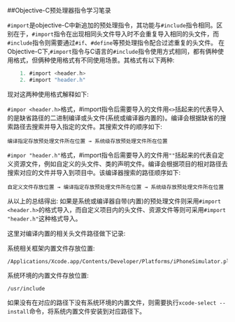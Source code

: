 ##Objective-C预处理器指令学习笔录

`#import`是objective-C中新追加的预处理指令，其功能与`#include`指令相同。区别在于，`#import`指令在出现相同头文件导入时不会重复导入相同的头文件，而`#include`指令则需要通过`#if`、`#define`等预处理指令配合过滤重复的头文件。
在Objective-C下,`#import`指令与C语言的`#include`指令使用方式相同，都有俩种使用格式，但俩种使用格式有不同使用场景。其格式有以下两种:

```objective-C
	1. #import <header.h>
	2. #import "header.h"
```

现对这两种使用格式解释如下:

`#impor <header.h>`格式，\#import指令后需要导入的文件用`<>`括起来的代表导入的是缺省路径的二进制编译或头文件(系统或编译器内置的)。编译会根据缺省的搜索路径去搜索并导入指定的文件。其搜索文件的顺序如下:

```
编译指定存放预处理文件所在位置 → 系统级存放预处理文件所在位置
```
`#impor "header.h"`格式，\#import指令后需要导入的文件用`""`括起来的代表自定义资源文件，例如自定义的头文件、类的声明文件。编译会根据项目的相对路径去搜索对应的文件并导入到项目中。该编译器搜索的路径顺序如下:

```
自定义文件存放位置 → 编译指定存放预处理文件所在位置 → 系统级存放预处理文件所在位置
```

从以上的总结得出: 如果是系统或编译器自带(内置)的预处理文件则采用`#import <header.h>`的格式导入，而自定义项目内的头文件、资源文件等则可采用`#import "header.h"`这种格式导入。

这里对编译内置的相关头文件路径做下记录:

系统相关框架内置文件存放位置:

```
/Applications/Xcode.app/Contents/Developer/Platforms/iPhoneSimulator.platform/Developer/SDKs/iPhoneSimulator.sdk/usr
```

系统环境的内置文件存放位置:

```
/usr/include
```

如果没有在对应的路径下没有系统环境的内置文件，则需要执行`xcode-select --install`命令，将系统内置文件安装到对应路径下。


